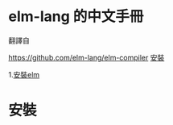 # elm-lang 的中文手冊 

翻譯自  

https://github.com/elm-lang/elm-compiler
[安裝](#安裝)

1.[安裝elm](http://elm-lang.org/install)



# 安裝
